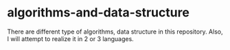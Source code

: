 # algorithms-and-data-structure
There are different type of algorithms, data structure in this repository. Also, I will attempt to realize it in 2 or 3 languages.  
